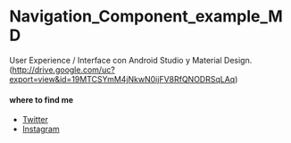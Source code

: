 # Navigation_Component_example_MD
User Experience / Interface con Android Studio y Material Design.
(http://drive.google.com/uc?export=view&id=19MTCSYmM4jNkwN0ijFV8RfQNODRSqLAq)

#### where to find me
- [Twitter](https://twitter.com/isabel29586055)
- [Instagram](https://www.instagram.com/joseris23/)
